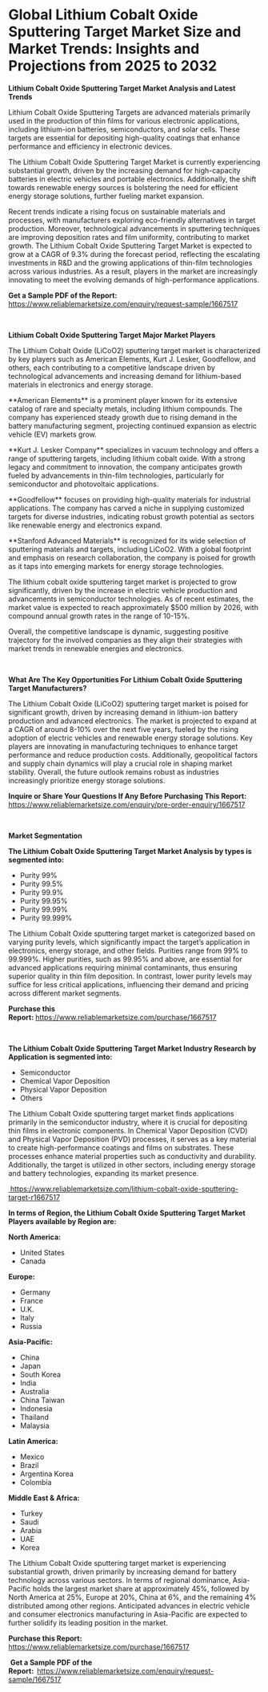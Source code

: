 <p><h1>Global Lithium Cobalt Oxide Sputtering Target Market Size and Market Trends: Insights and Projections from 2025 to 2032</h1></p><p><strong>Lithium Cobalt Oxide Sputtering Target Market Analysis and Latest Trends</strong></p>
<p><p>Lithium Cobalt Oxide Sputtering Targets are advanced materials primarily used in the production of thin films for various electronic applications, including lithium-ion batteries, semiconductors, and solar cells. These targets are essential for depositing high-quality coatings that enhance performance and efficiency in electronic devices.</p><p>The Lithium Cobalt Oxide Sputtering Target Market is currently experiencing substantial growth, driven by the increasing demand for high-capacity batteries in electric vehicles and portable electronics. Additionally, the shift towards renewable energy sources is bolstering the need for efficient energy storage solutions, further fueling market expansion. </p><p>Recent trends indicate a rising focus on sustainable materials and processes, with manufacturers exploring eco-friendly alternatives in target production. Moreover, technological advancements in sputtering techniques are improving deposition rates and film uniformity, contributing to market growth. The Lithium Cobalt Oxide Sputtering Target Market is expected to grow at a CAGR of 9.3% during the forecast period, reflecting the escalating investments in R&D and the growing applications of thin-film technologies across various industries. As a result, players in the market are increasingly innovating to meet the evolving demands of high-performance applications.</p></p>
<p><strong>Get a Sample PDF of the Report:&nbsp;</strong> <a href="https://www.reliablemarketsize.com/enquiry/request-sample/1667517?utm_campaign=3317&utm_medium=2&utm_source=Github&utm_content=ia&utm_term=18042025&utm_id=lithium-cobalt-oxide-sputtering-target">https://www.reliablemarketsize.com/enquiry/request-sample/1667517</a></p>
<p>&nbsp;</p>
<p><strong>Lithium Cobalt Oxide Sputtering Target Major Market Players</strong></p>
<p><p>The Lithium Cobalt Oxide (LiCoO2) sputtering target market is characterized by key players such as American Elements, Kurt J. Lesker, Goodfellow, and others, each contributing to a competitive landscape driven by technological advancements and increasing demand for lithium-based materials in electronics and energy storage.</p><p>**American Elements** is a prominent player known for its extensive catalog of rare and specialty metals, including lithium compounds. The company has experienced steady growth due to rising demand in the battery manufacturing segment, projecting continued expansion as electric vehicle (EV) markets grow.</p><p>**Kurt J. Lesker Company** specializes in vacuum technology and offers a range of sputtering targets, including lithium cobalt oxide. With a strong legacy and commitment to innovation, the company anticipates growth fueled by advancements in thin-film technologies, particularly for semiconductor and photovoltaic applications.</p><p>**Goodfellow** focuses on providing high-quality materials for industrial applications. The company has carved a niche in supplying customized targets for diverse industries, indicating robust growth potential as sectors like renewable energy and electronics expand.</p><p>**Stanford Advanced Materials** is recognized for its wide selection of sputtering materials and targets, including LiCoO2. With a global footprint and emphasis on research collaboration, the company is poised for growth as it taps into emerging markets for energy storage technologies.</p><p>The lithium cobalt oxide sputtering target market is projected to grow significantly, driven by the increase in electric vehicle production and advancements in semiconductor technologies. As of recent estimates, the market value is expected to reach approximately $500 million by 2026, with compound annual growth rates in the range of 10-15%.</p><p>Overall, the competitive landscape is dynamic, suggesting positive trajectory for the involved companies as they align their strategies with market trends in renewable energies and electronics.</p></p>
<p>&nbsp;</p>
<p><strong>What Are The Key Opportunities For Lithium Cobalt Oxide Sputtering Target Manufacturers?</strong></p>
<p><p>The Lithium Cobalt Oxide (LiCoO2) sputtering target market is poised for significant growth, driven by increasing demand in lithium-ion battery production and advanced electronics. The market is projected to expand at a CAGR of around 8-10% over the next five years, fueled by the rising adoption of electric vehicles and renewable energy storage solutions. Key players are innovating in manufacturing techniques to enhance target performance and reduce production costs. Additionally, geopolitical factors and supply chain dynamics will play a crucial role in shaping market stability. Overall, the future outlook remains robust as industries increasingly prioritize energy storage solutions.</p></p>
<p><strong>Inquire or Share Your Questions If Any Before Purchasing This Report:</strong> <a href="https://www.reliablemarketsize.com/enquiry/pre-order-enquiry/1667517?utm_campaign=3317&utm_medium=2&utm_source=Github&utm_content=ia&utm_term=18042025&utm_id=lithium-cobalt-oxide-sputtering-target">https://www.reliablemarketsize.com/enquiry/pre-order-enquiry/1667517</a></p>
<p>&nbsp;</p>
<p><strong>Market Segmentation</strong></p>
<p><strong>The Lithium Cobalt Oxide Sputtering Target Market Analysis by types is segmented into:</strong></p>
<p><ul><li>Purity 99%</li><li>Purity 99.5%</li><li>Purity 99.9%</li><li>Purity 99.95%</li><li>Purity 99.99%</li><li>Purity 99.999%</li></ul></p>
<p><p>The Lithium Cobalt Oxide sputtering target market is categorized based on varying purity levels, which significantly impact the target’s application in electronics, energy storage, and other fields. Purities range from 99% to 99.999%. Higher purities, such as 99.95% and above, are essential for advanced applications requiring minimal contaminants, thus ensuring superior quality in thin film deposition. In contrast, lower purity levels may suffice for less critical applications, influencing their demand and pricing across different market segments.</p></p>
<p><strong>Purchase this Report:&nbsp;</strong><a href="https://www.reliablemarketsize.com/purchase/1667517?utm_campaign=3317&utm_medium=2&utm_source=Github&utm_content=ia&utm_term=18042025&utm_id=lithium-cobalt-oxide-sputtering-target">https://www.reliablemarketsize.com/purchase/1667517</a></p>
<p>&nbsp;</p>
<p><strong>The Lithium Cobalt Oxide Sputtering Target Market Industry Research by Application is segmented into:</strong></p>
<p><ul><li>Semiconductor</li><li>Chemical Vapor Deposition</li><li>Physical Vapor Deposition</li><li>Others</li></ul></p>
<p><p>The Lithium Cobalt Oxide sputtering target market finds applications primarily in the semiconductor industry, where it is crucial for depositing thin films in electronic components. In Chemical Vapor Deposition (CVD) and Physical Vapor Deposition (PVD) processes, it serves as a key material to create high-performance coatings and films on substrates. These processes enhance material properties such as conductivity and durability. Additionally, the target is utilized in other sectors, including energy storage and battery technologies, expanding its market presence.</p></p>
<p><a href="https://www.reliablemarketsize.com/lithium-cobalt-oxide-sputtering-target-r1667517?utm_campaign=3317&utm_medium=2&utm_source=Github&utm_content=ia&utm_term=18042025&utm_id=lithium-cobalt-oxide-sputtering-target">&nbsp;https://www.reliablemarketsize.com/lithium-cobalt-oxide-sputtering-target-r1667517</a></p>
<p><strong>In terms of Region, the Lithium Cobalt Oxide Sputtering Target Market Players available by Region are:</strong></p>
<p>
    <p> <strong> North America: </strong>
        <ul>
            <li>United States</li>
            <li>Canada</li>
        </ul>
        </p> 
    <p> <strong> Europe: </strong>
        <ul>
            <li>Germany</li>
            <li>France</li>
            <li>U.K.</li>
            <li>Italy</li>
            <li>Russia</li>
        </ul>
        </p> 
    <p> <strong> Asia-Pacific: </strong>
        <ul>
            <li>China</li>
            <li>Japan</li>
            <li>South Korea</li>
            <li>India</li>
            <li>Australia</li>
            <li>China Taiwan</li>
            <li>Indonesia</li>
            <li>Thailand</li>
            <li>Malaysia</li>
        </ul>
        </p> 
    <p> <strong> Latin America: </strong>
        <ul>
            <li>Mexico</li>
            <li>Brazil</li>
            <li>Argentina Korea</li>
            <li>Colombia</li>
        </ul>
        </p> 
    <p> <strong> Middle East & Africa: </strong>
        <ul>
            <li>Turkey</li>
            <li>Saudi</li>
            <li>Arabia</li>
            <li>UAE</li>
            <li>Korea</li>
        </ul>
    </p>
    </p>
<p><p>The Lithium Cobalt Oxide sputtering target market is experiencing substantial growth, driven primarily by increasing demand for battery technology across various sectors. In terms of regional dominance, Asia-Pacific holds the largest market share at approximately 45%, followed by North America at 25%, Europe at 20%, China at 6%, and the remaining 4% distributed among other regions. Anticipated advances in electric vehicle and consumer electronics manufacturing in Asia-Pacific are expected to further solidify its leading position in the market.</p></p>
<p><strong>Purchase this Report: </strong><a href="https://www.reliablemarketsize.com/purchase/1667517?utm_campaign=3317&utm_medium=2&utm_source=Github&utm_content=ia&utm_term=18042025&utm_id=lithium-cobalt-oxide-sputtering-target">https://www.reliablemarketsize.com/purchase/1667517</a></p>
<p>&nbsp;<strong>Get a Sample PDF of the Report:&nbsp;&nbsp;</strong><a href="https://www.reliablemarketsize.com/enquiry/request-sample/1667517?utm_campaign=3317&utm_medium=2&utm_source=Github&utm_content=ia&utm_term=18042025&utm_id=lithium-cobalt-oxide-sputtering-target">https://www.reliablemarketsize.com/enquiry/request-sample/1667517</a></p>
<p><strong></strong></p>
<p><p></p><p></p><p></p></p>